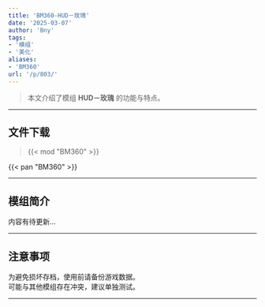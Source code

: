 ```yaml
---
title: 'BM360-HUD－玫瑰'
date: '2025-03-07'
author: 'Bny'
tags:
- '模组'
- '美化'
aliases:
- 'BM360'
url: '/p/803/'
---
```


> 本文介绍了模组 **HUD－玫瑰** 的功能与特点。

---

## 文件下载  

> {{< mod "BM360" >}}  

{{< pan "BM360" >}}  

---

## 模组简介

>  
内容有待更新...  

---

## 注意事项

>  
为避免损坏存档，使用前请备份游戏数据。  
可能与其他模组存在冲突，建议单独测试。  

---

